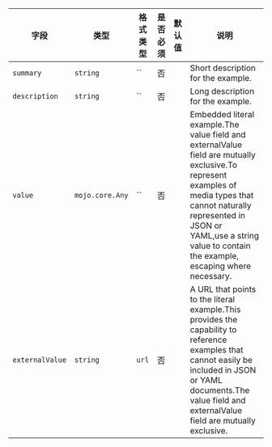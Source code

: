 | 字段 | 类型 | 格式类型 | 是否必须 | 默认值 | 说明 |
|---|---|---|---|---|---|
| `summary` | `string` | `` | 否 |  | Short description for the example. |
| `description` | `string` | `` | 否 |  | Long description for the example. |
| `value` | `mojo.core.Any` | `` | 否 |  | Embedded literal example.The value field and externalValue field are mutually exclusive.To represent examples of media types that cannot naturally represented in JSON or YAML,use a string value to contain the example, escaping where necessary. |
| `externalValue` | `string` | `url` | 否 |  | A URL that points to the literal example.This provides the capability to reference examples that cannot easily be included in JSON or YAML documents.The value field and externalValue field are mutually exclusive. |
